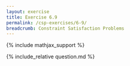 ```yaml
---
layout: exercise
title: Exercise 6.9
permalink: /csp-exercises/6-9/
breadcrumb: Constraint Satisfaction Problems
---
```


{% include mathjax_support %}

<div><i class="arrow-up loader" data-chapter="csp-exercises" data-exercise="ex_9" data-rating="0"></i></div>
{% include_relative question.md %}

